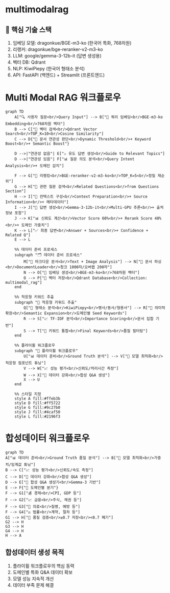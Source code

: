 # multimodalrag

## 🔧 핵심 기술 스택
1. 임베딩 모델: dragonkue/BGE-m3-ko (한국어 특화, 768차원)
2. 리랭커: dragonkue/bge-reranker-v2-m3-ko
3. LLM: google/gemma-3-12b-it (답변 생성용)
4. 벡터 DB: Qdrant
5. NLP: KiwiPiepy (한국어 형태소 분석)
6. API: FastAPI (백엔드) + Streamlit (프론트엔드)

# Multi Modal RAG 워크플로우

```mermaid
graph TD
    A["🔍 사용자 질문<br/>Query Input"] --> B["📏 쿼리 임베딩<br/>BGE-m3-ko Embedding<br/>768차원 벡터"]
    B --> C["🔎 벡터 검색<br/>Qdrant Vector Search<br/>TOP_K=10<br/>Cosine Similarity"]
    C --> D{"🎯 문서 연관성 판단<br/>Dynamic Threshold<br/>+ Keyword Boost<br/>+ Semantic Boost"}
    
    D -->|"연관성 없음"| E["⚠️ 유도 답변 생성<br/>Guide to Relevant Topics"]
    D -->|"연관성 있음"| F["📊 질문 의도 분석<br/>Query Intent Analysis<br/>+ 도메인 감지"]
    
    F --> G["🔄 리랭킹<br/>BGE-reranker-v2-m3-ko<br/>TOP_K=5<br/>정밀 재순위"]
    G --> H["🎯 관련 질문 검색<br/>Related Questions<br/>from Questions Section"]
    H --> I["📝 컨텍스트 구성<br/>Context Preparation<br/>+ Source Information<br/>+ 메타데이터"]
    I --> J["🤖 답변 생성<br/>Gemma-3-12b-it<br/>Multi-GPU 추론<br/>+ 출처 정보 포함"]
    J --> K["📊 신뢰도 계산<br/>Vector Score 60%<br/>+ Rerank Score 40%<br/>+ 도메인 가중치"]
    K --> L["✅ 최종 답변<br/>Answer + Sources<br/>+ Confidence + Related Q"]
    E --> L

    %% 데이터 준비 프로세스
    subgraph "🗂️ 데이터 준비 프로세스"
        M["📄 마크다운 문서<br/>Text + Image Analysis"] --> N["🔧 문서 파싱<br/>DocumentLoader<br/>청크 1000자/오버랩 200자"]
        N --> O["🧮 임베딩 생성<br/>BGE-m3-ko<br/>768차원 벡터"]
        O --> P["💾 벡터 저장<br/>Qdrant Database<br/>Collection: multimodal_rag"]
    end

    %% 적응형 키워드 추출
    subgraph "🧠 적응형 키워드 추출"
        Q["📝 형태소 분석<br/>KiwiPiepy<br/>명사/동사/형용사"] --> R["🎯 의미적 확장<br/>Semantic Expansion<br/>도메인별 Seed Keywords"]
        R --> S["📈 TF-IDF 분석<br/>Importance Scoring<br/>문서 집합 기반"]
        S --> T["🔗 키워드 통합<br/>Final Keywords<br/>품질 필터링"]
    end

    %% 플라이휠 워크플로우
    subgraph "🔄 플라이휠 워크플로우"
        U["📊 데이터 준비<br/>Ground Truth 분석"] --> V["🧠 모델 최적화<br/>적응형 컴포넌트 튜닝"]
        V --> W["📈 성능 평가<br/>신뢰도/처리시간 측정"]
        W --> X["🔄 데이터 강화<br/>합성 Q&A 생성"]
        X --> U
    end

    %% 스타일 지정
    style A fill:#ffeb3b
    style D fill:#ff5722
    style G fill:#9c27b0
    style J fill:#4caf50
    style L fill:#2196f3
```

# 합성데이터 워크플로우

```mermaid
graph TD
A["📊 데이터 준비<br/>Ground Truth 품질 분석"] --> B["🧠 모델 최적화<br/>가중치/임계값 튜닝"]
B --> C["📈 성능 평가<br/>신뢰도/속도 측정"]
C --> D["🔄 데이터 강화<br/>합성 Q&A 생성"]
D --> E["📝 합성 Q&A 생성기<br/>Gemma-3 기반"]
E --> F{"🎯 도메인별 분기"}
F --> G1["💰 경제<br/>CPI, GDP 등"]
F --> G2["📈 금융<br/>주식, 채권 등"]
F --> G3["🏥 의료<br/>질병, 예방 등"]
F --> G4["⚖️ 법률<br/>계약, 절차 등"]
G1 --> H["🧪 품질 검증<br/>≥0.7 저장<br/><0.7 폐기"]
G2 --> H
G3 --> H
G4 --> H
H --> A
```

## 합성데이터 생성 목적

1. 플라이휠 워크플로우의 핵심 동력
2. 도메인별 특화 Q&A 데이터 확보  
3. 모델 성능 지속적 개선
4. 데이터 부족 문제 해결

